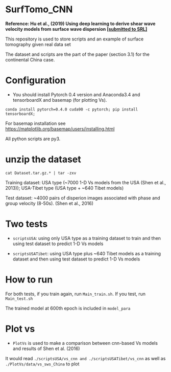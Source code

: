 # SurfTomo_CNN

**Reference: Hu et al., (2019) Using deep learning to derive shear wave velocity models from surface wave dispersion [[submitted to SRL]](https://jhsa26.github.io/book/Mypaper/Hu_etal2019SRL.pdf)**

This repository is used to store scripts and an example of surface tomography given real data set

The dataset and scripts are the part of the paper (section 3.1) for the continental China case.

# Configuration 

- You should install Pytorch 0.4 version and Anaconda3.4 and tensorboardX and basemap (for plotting Vs). 

`conda install pytorch=0.4.0 cuda90 -c pytorch; pip install tensorboardX;`

For basemap installation see https://matplotlib.org/basemap/users/installing.html

All python scripts are py3.

# unzip the dataset

`cat Dataset.tar.gz.* | tar -zxv `

Training dataset: USA type (~7000 1-D Vs models from the USA (Shen et al., 2013)); USA-Tibet type (USA type + ~640 Tibet models)

Test dataset:    ~4000 pairs of disperion images associated with phase and group velocity (8-50s). (Shen et al., 2016)

# Two tests

- `scriptsUSA`: using only USA type as a training dataset to train and then using test dataset to predict 1-D Vs models

- `scriptsUSATibet`: using USA type plus ~640 Tibet models as a training dataset and then using test dataset to predict 1-D Vs models

# How to run

For both tests, if you train again, run `Main_train.sh`. If you test, run `Main_test.sh`

The trained model at 600th epoch is included in `model_para`


# Plot vs

- `PlotVs` is used to make a comparison between cnn-based Vs models and results of Shen et al. (2016)

It would read `./scriptsUSA/vs_cnn and ./scriptsUSATibet/vs_cnn` as well as `./PlotVs/data/vs_sws_China` to plot


